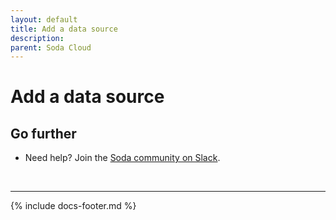 ```yaml
---
layout: default
title: Add a data source
description: 
parent: Soda Cloud
---
```


# Add a data source





## Go further

* Need help? Join the <a href="http://community.soda.io/slack" target="_blank"> Soda community on Slack</a>.
<br />

---
{% include docs-footer.md %}